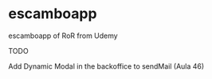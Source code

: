 # escamboapp
escamboapp of RoR from Udemy


TODO

Add Dynamic Modal in the backoffice to sendMail (Aula 46)